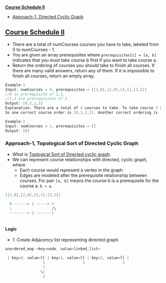 **[Course Schedule II](#p)**
- [Approach-1, Directed Cyclic Graph](#a1)

<a name=p></a>
## [Course Schedule II](https://leetcode.com/problems/course-schedule-ii/)
- There are a total of numCourses courses you have to take, labeled from 0 to numCourses - 1. 
- You are given an array prerequisites where `prerequisites[i] = [a, b]` indicates that you must take course b first if you want to take course a.
- Return the ordering of courses you should take to finish all courses. If there are many valid answers, return any of them. If it is impossible to finish all courses, return an empty array.
```c
Example-1
Input: numCourses = 4, prerequisites = [[1,0],[2,0],[3,1],[3,2]]
//0 is prerequisite of 1,2.
//1,2 are prerequisites of 3
Output: [0,2,1,3]
Explanation: There are a total of 4 courses to take. To take course 3 you should have finished both courses 1 and 2. Both courses 1 and 2 should be taken after you finished course 0.
So one correct course order is [0,1,2,3]. Another correct ordering is [0,2,1,3].

Example-2
Input: numCourses = 1, prerequisites = []
Output: [0]
```

<a name=a1></a>
### Approach-1, Topological Sort of Directed Cyclic Graph
- What is [Toplogical Sort of Directed cyclic graph](/DS_Questions/Data_Structures/Graphs/).
- We can represent course relationships with directed, cyclic graph, where 
  - Each course would represent a vertex in the graph
  - Edges are modeled after the prerequisite relationship between courses. For pair `[a, b]` means the course b is a prerequisite for the course a. `b ➔ a`.
```c
[[1,0],[2,0],[3,1],[3,2]]

  0 ------> 1 -----> 3
  |                  /\
  --------> 2 -------|
  
```
<a name=l1></a>
#### Logic
- _1._ Create Adjacency list representing directed graph
```c
unordered_map <key=node, value=linked_list>

 | key=0, value=ll | key=1, value=ll | key=2, value=ll |
                 1                 3                 3
                 |
                \/
                 2
```
